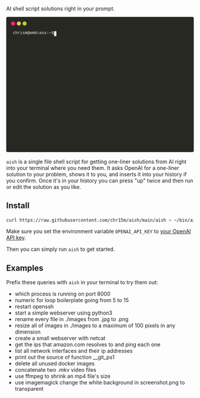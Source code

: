 AI shell script solutions right in your prompt.

![SVG screencast of aish in action](./screencast.svg)

`aish` is a single file shell script for getting one-liner solutions from AI right into your terminal where you need them.
It asks OpenAI for a one-liner solution to your problem, shows it to you, and inserts it into your history if you confirm.
Once it's in your history you can press "up" twice and then run or edit the solution as you like.

## Install

```bash
curl https://raw.githubusercontent.com/chr15m/aish/main/aish > ~/bin/aish && chmod 755 ~/bin/aish
```

Make sure you set the environment variable `OPENAI_API_KEY` to [your OpenAI API key](https://platform.openai.com/account/api-keys).

Then you can simply run `aish` to get started.

## Examples

Prefix these queries with `aish` in your terminal to try them out:

- which process is running on port 8000
- numeric for loop boilerplate going from 5 to 15
- restart openssh
- start a simple webserver using python3
- rename every file in ./images from .jpg to .png
- resize all of images in ./images to a maximum of 100 pixels in any dimension
- create a small webserver with netcat
- get the ips that amazon.com resolves to and ping each one
- list all network interfaces and their ip addresses
- print out the source of function __git_ps1
- delete all unused docker images
- concatenate two .mkv video files
- use ffmpeg to shrink an mp4 file's size
- use imagemagick change the white background in screenshot.png to transparent
